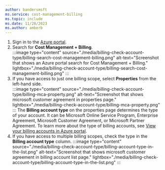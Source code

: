```yaml
---
author: bandersmsft
ms.service: cost-management-billing
ms.topic: include
ms.date: 11/28/2023
ms.author: amberb
---
```


1. Sign in to the [Azure portal](https://portal.azure.com).
1. Search for **Cost Management + Billing**.  
    :::image type="content" source="./media/billing-check-account-type/billing-search-cost-management-billing.png" alt-text="Screenshot that shows an Azure portal search for Cost Management + Billing." lightbox="./media/billing-check-account-type/billing-search-cost-management-billing.png" :::
1. If you have access to just one billing scope, select **Properties** from the left-hand side.  
    :::image type="content" source="./media/billing-check-account-type/billing-mca-property.png" alt-text="Screenshot that shows microsoft customer agreement in properties page." lightbox="./media/billing-check-account-type/billing-mca-property.png" :::
    The **Billing account type** on the properties page determines the type of your account. It can be Microsoft Online Service Program, Enterprise Agreement, Microsoft Customer Agreement, or Microsoft Partner Agreement. To learn more about the type of billing accounts, see [View your billing accounts in Azure portal](../articles/cost-management-billing/manage/view-all-accounts.md).
1. If you have access to multiple billing scopes, check the type in the **Billing account type** column.
    :::image type="content" source="./media/billing-check-account-type/billing-account-type-in-the-list.png" alt-text="Screenshot that shows microsoft customer agreement in billing account list page." lightbox="./media/billing-check-account-type/billing-account-type-in-the-list.png" :::